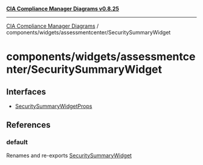 [**CIA Compliance Manager Diagrams v0.8.25**](../../../../README.md)

***

[CIA Compliance Manager Diagrams](../../../../modules.md) / components/widgets/assessmentcenter/SecuritySummaryWidget

# components/widgets/assessmentcenter/SecuritySummaryWidget

## Interfaces

- [SecuritySummaryWidgetProps](interfaces/SecuritySummaryWidgetProps.md)

## References

### default

Renames and re-exports [SecuritySummaryWidget](../../../variables/SecuritySummaryWidget.md)
